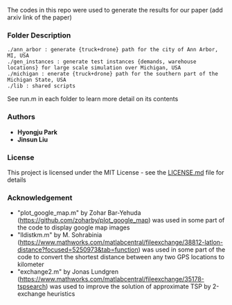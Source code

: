 The codes in this repo were used to generate the results for our paper (add arxiv link of the paper)



### Folder Description

```
./ann_arbor : generate {truck+drone} path for the city of Ann Arbor, MI, USA
./gen_instances : generate test instances {demands, warehouse locations} for large scale simulation over Michigan, USA
./michigan : enerate {truck+drone} path for the southern part of the Michigan State, USA
./lib : shared scripts
```
See run.m in each folder to learn more detail on its contents

### Authors

* **Hyongju Park** 
* **Jinsun Liu**


### License

This project is licensed under the MIT License - see the [LICENSE.md](LICENSE.md) file for details


### Acknowledgement

* "plot_google_map.m" by Zohar Bar-Yehuda (https://github.com/zoharby/plot_google_map) was used in some part of the code to display google map images
* "lldistkm.m" by M. Sohrabinia (https://www.mathworks.com/matlabcentral/fileexchange/38812-latlon-distance?focused=5250973&tab=function) was used in some part of the code to convert the shortest distance between any two GPS locations to kilometer
* "exchange2.m" by Jonas Lundgren (https://www.mathworks.com/matlabcentral/fileexchange/35178-tspsearch) was used to improve the solution of approximate TSP by 2-exchange heuristics
